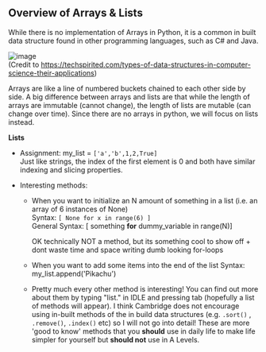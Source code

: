 ## Overview of Arrays & Lists

While there is no implementation of Arrays in Python, it is a common in built data structure found in other programming languages, such as C# and Java.  

![image](https://encrypted-tbn0.gstatic.com/images?q=tbn:ANd9GcQ6NpwpwU0xvTRgGStyLglHSqC731Lk-xfudGBeZhPgDHstqA1T)  
(Credit to https://techspirited.com/types-of-data-structures-in-computer-science-their-applications)  

Arrays are like a line of numbered buckets chained to each other side by side. A big difference between arrays and lists are that while the length of arrays are immutable (cannot change), the length of lists are mutable (can change over time). Since there are no arrays in python, we will focus on lists instead.  

**Lists**

- Assignment: my_list = `['a','b',1,2,True]`  
Just like strings, the index of the first element is 0 and both have similar indexing and slicing properties. 

- Interesting methods:  
  - When you want to initialize an N amount of something in a list (i.e. an array of 6 instances of None)  
    Syntax: `[ None for x in range(6) ]`  
    General Syntax: [ something **for** dummy_variable in range(N)]  
    
    OK technically NOT a method, but its something cool to show off + dont waste time and space writing dumb looking for-loops
      
  - When you want to add some items into the end of the list
    Syntax: my_list.append('Pikachu')
    
  - Pretty much every other method is interesting! You can find out more about them by typing "list." in IDLE and pressing tab (hopefully a list of methods will appear). I think Cambridge does not encourage using in-built methods of the in build data structures (e.g. `.sort()` , `.remove()`, `.index()` etc) so I will not go into detail! These are more 'good to know' methods that you **should** use in daily life to make life simpler for yourself but **should not** use in A Levels.
